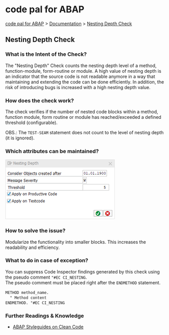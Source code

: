 # code pal for ABAP

[code pal for ABAP](../../README.md) > [Documentation](../check_documentation.md) > [Nesting Depth Check](maximum-nesting-depth.md)

## Nesting Depth Check

### What is the Intent of the Check?

The "Nesting Depth" Check counts the nesting depth level of a method, function-module, form-routine or module. A high value of nesting depth is an indicator that the source code is not readable anymore in a way that maintaining and extending the code can be done efficiently. In addition, the risk of introducing bugs is increased with a high nesting depth value.

### How does the check work?

The check verifies if the number of nested code blocks within a method, function module, form routine or module has reached/exceeded a defined threshold (configurable).

OBS.: The `TEST-SEAM` statement does not count to the level of nesting depth (it is ignored).

### Which attributes can be maintained?

![Attributes](./imgs/nesting_depth.png)

### How to solve the issue?

Modularize the functionality into smaller blocks. This increases the readability and efficiency.

### What to do in case of exception?

You can suppress Code Inspector findings generated by this check using the pseudo comment `"#EC CI_NESTING`.  
The pseudo comment must be placed right after the `ENDMETHOD` statement.

```abap
METHOD method_name.
  " Method content
ENDMETHOD. "#EC CI_NESTING
```

### Further Readings & Knowledge

* [ABAP Styleguides on Clean Code](https://github.com/SAP/styleguides/blob/master/clean-abap/CleanABAP.md#keep-the-nesting-depth-low)
